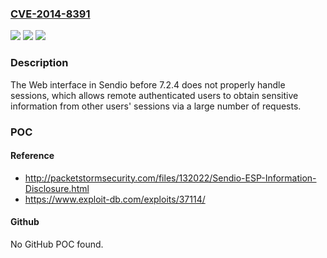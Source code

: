 ### [CVE-2014-8391](https://cve.mitre.org/cgi-bin/cvename.cgi?name=CVE-2014-8391)
![](https://img.shields.io/static/v1?label=Product&message=n%2Fa&color=blue)
![](https://img.shields.io/static/v1?label=Version&message=n%2Fa&color=blue)
![](https://img.shields.io/static/v1?label=Vulnerability&message=n%2Fa&color=brighgreen)

### Description

The Web interface in Sendio before 7.2.4 does not properly handle sessions, which allows remote authenticated users to obtain sensitive information from other users' sessions via a large number of requests.

### POC

#### Reference
- http://packetstormsecurity.com/files/132022/Sendio-ESP-Information-Disclosure.html
- https://www.exploit-db.com/exploits/37114/

#### Github
No GitHub POC found.

